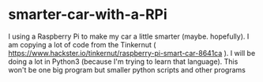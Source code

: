# smarter-car-with-a-RPi
I using a Raspberry Pi to make my car a little smarter (maybe. hopefully). I am copying a lot of code from
the Tinkernut ( https://www.hackster.io/tinkernut/raspberry-pi-smart-car-8641ca ).
I will be doing a lot in Python3 (because I'm trying to learn that language).
This won't be one big program but smaller python scripts and other programs 
